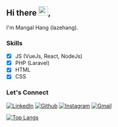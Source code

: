 ## Hi there <img src="https://media.giphy.com/media/hvRJCLFzcasrR4ia7z/giphy.gif" width="25">,
I'm Mangal Hang (lazehang).

### Skills
- [x] JS (VueJs, React, NodeJs)
- [x] PHP (Laravel)
- [x] HTML
- [x] CSS

### Let's Connect
[![LinkedIn](https://img.shields.io/badge/linkedin-black?style=flat-square&logo=linkedin)](https://www.linkedin.com/in/mangal-limbu-05a951111/)
[![Github](https://img.shields.io/badge/github-black?style=flat-square&logo=github)](https://github.com/lazehang)
[![Instagram](https://img.shields.io/badge/instagram-black?style=flat-square&logo=instagram)](https://instagram.com/lazeh4ng/)
[![Gmail](https://img.shields.io/badge/gmail-black?style=flat-square&logo=gmail)](mailto:hello@lazehang.com)



[![Top Langs](https://github-readme-stats.vercel.app/api/top-langs/?username=lazehang&layout=compact)](https://github.com/lazehang)
